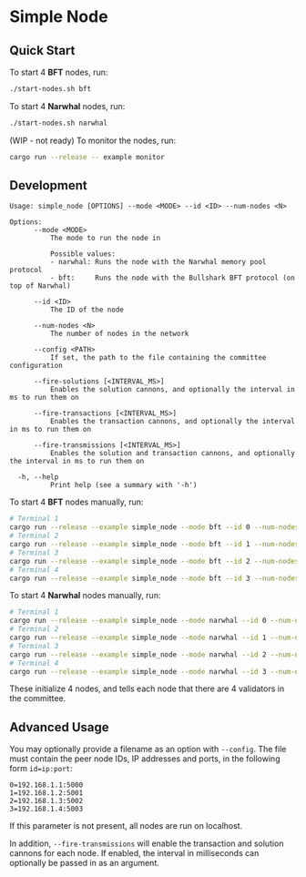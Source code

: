 # Simple Node

## Quick Start

To start 4 **BFT** nodes, run:
```bash
./start-nodes.sh bft
```

To start 4 **Narwhal** nodes, run:
```bash
./start-nodes.sh narwhal
```

(WIP - not ready) To monitor the nodes, run:
```bash
cargo run --release -- example monitor
```

## Development

```
Usage: simple_node [OPTIONS] --mode <MODE> --id <ID> --num-nodes <N>

Options:
      --mode <MODE>
          The mode to run the node in

          Possible values:
          - narwhal: Runs the node with the Narwhal memory pool protocol
          - bft:     Runs the node with the Bullshark BFT protocol (on top of Narwhal)

      --id <ID>
          The ID of the node

      --num-nodes <N>
          The number of nodes in the network

      --config <PATH>
          If set, the path to the file containing the committee configuration

      --fire-solutions [<INTERVAL_MS>]
          Enables the solution cannons, and optionally the interval in ms to run them on

      --fire-transactions [<INTERVAL_MS>]
          Enables the transaction cannons, and optionally the interval in ms to run them on

      --fire-transmissions [<INTERVAL_MS>]
          Enables the solution and transaction cannons, and optionally the interval in ms to run them on

  -h, --help
          Print help (see a summary with '-h')
```

To start 4 **BFT** nodes manually, run:
```bash
# Terminal 1
cargo run --release --example simple_node --mode bft --id 0 --num-nodes 4 --fire-transmissions
# Terminal 2
cargo run --release --example simple_node --mode bft --id 1 --num-nodes 4 --fire-transmissions
# Terminal 3
cargo run --release --example simple_node --mode bft --id 2 --num-nodes 4 --fire-transmissions
# Terminal 4
cargo run --release --example simple_node --mode bft --id 3 --num-nodes 4 --fire-transmissions
```

To start 4 **Narwhal** nodes manually, run:
```bash
# Terminal 1
cargo run --release --example simple_node --mode narwhal --id 0 --num-nodes 4 --fire-transmissions
# Terminal 2
cargo run --release --example simple_node --mode narwhal --id 1 --num-nodes 4 --fire-transmissions
# Terminal 3
cargo run --release --example simple_node --mode narwhal --id 2 --num-nodes 4 --fire-transmissions
# Terminal 4
cargo run --release --example simple_node --mode narwhal --id 3 --num-nodes 4 --fire-transmissions
```

These initialize 4 nodes, and tells each node that there are 4 validators in the committee.

## Advanced Usage

You may optionally provide a filename as an option with `--config`.
The file must contain the peer node IDs, IP addresses and ports, in the following form `id=ip:port`:
```
0=192.168.1.1:5000
1=192.168.1.2:5001
2=192.168.1.3:5002
3=192.168.1.4:5003
```

If this parameter is not present, all nodes are run on localhost.

In addition, `--fire-transmissions` will enable the transaction and solution cannons for each node.
If enabled, the interval in milliseconds can optionally be passed in as an argument.

